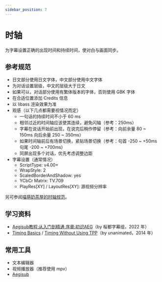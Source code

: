 ```yaml
---
sidebar_position: 7
---
```


# 时轴

为字幕设置正确的出现时间和持续时间，使对白与画面同步。

## 参考规范

- 日文部分使用日文字体，中文部分使用中文字体
- 为对话设置层级，中文的层级大于日文
- 如果可以，对话部分使用有繁体版本的字体，否则使用 GBK 字体
- 在合适位置添加 Credits 信息
- 以 libass 渲染效果为准
- 观感（以下几点都需要视情况而定）
  - 一句话的持续时间不小于 60 ms
  - 相邻过近的时间轴应该使其连续，避免闪轴（参考：250ms）
  - 字幕在说话开始前出现，在说完后稍作停留（参考：向前余量 80 ~ 150ms 向后余量 250 ~ 350ms）
  - 如果时间轴前后有场景切换，紧贴场景切换（参考：句首 -250 ~ +50ms 句尾 -200 ~ +700ms）
  - 同屏出现多个对话，优先考虑调整边距
- 字幕设置（通常情况）
  - ScriptType: v4.00+
  - WrapStyle: 2
  - ScaledBorderAndShadow: yes
  - YCbCr Matrix: TV.709
  - PlayRes[XY] / LayoutRes[XY]: 源视频分辨率

另可参阅[喵萌奶茶屋的时轴规范](https://github.com/Nekomoekissaten-SUB/Nekomoekissaten-Subs/wiki/Recommendations-to-follow-for-ASS-production)。

## 学习资料

<!-- - 时轴：从入门到放弃（by Ming，2099 年，新建文件夹.jpg） -->
- [Aegisub教程:从入门到精通 序章:初识AEG](https://www.bilibili.com/video/BV19F411w7m5)（by 桜都字幕组，2022 年）
- [Timing Basics](https://unanimated.github.io/timing-basics.htm) / [Timing Without Using TPP](https://unanimated.github.io/timing-without-tpp.htm)（by unanimated，2014 年）

## 常用工具

- 文本编辑器
- 视频播放器（推荐使用 mpv）
- [Aegisub](https://github.com/TypesettingTools/Aegisub/)
